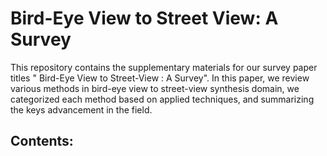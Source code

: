 # Bird-Eye View to Street View: A Survey

This repository contains the supplementary materials for our survey paper titles " Bird-Eye View to Street-View : A Survey". In this paper, we review various methods in bird-eye view to street-view synthesis domain, we categorized each method based on applied techniques, and summarizing the keys advancement in the field. 

## Contents:

